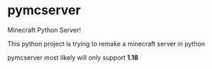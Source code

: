 # pymcserver

Minecraft Python Server!

This python project is trying to remake a minecraft server in python

pymcserver most likely will only support **1.18**

